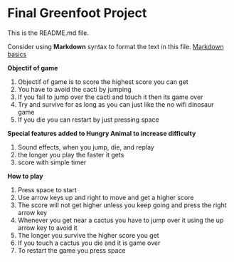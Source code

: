 # Final Greenfoot Project
This is the README.md file.

Consider using **Markdown** syntax to format the text in this file. [Markdown basics](https://www.markdownguide.org/getting-started/)

**Objectif of game**
1. Objectif of game is to score the highest score you can get
2. You have to avoid the cacti by jumping
4. If you fail to jump over the cacti and touch it then its game over
5. Try and survive for as long as you can just like the no wifi dinosaur game
6. If you die you can restart by just pressing space

**Special features added to Hungry Animal to increase difficulty**
1. Sound effects, when you jump, die, and replay
2. the longer you play the faster it gets
3. score with simple timer

**How to play**
1. Press space to start
2. Use arrow keys up and right to move and get a higher score
3. The score will not get higher unless you keep going and press the right arrow key
4. Whenever you get near a cactus you have to jump over it using the up arrow key to avoid it
5. The longer you survive the higher score you get
6. If you touch a cactus you die and it is game over
7. To restart the game you press space
